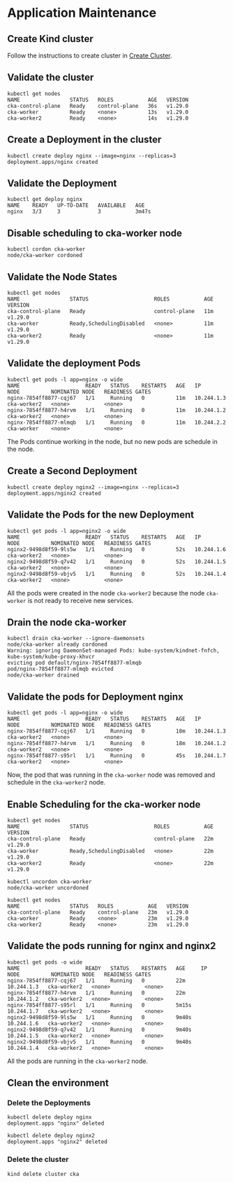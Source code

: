 # Application Maintenance

## Create Kind cluster

Follow the instructions to create cluster in [Create Cluster](00-create-cluster.md).

## Validate the cluster

```shell
kubectl get nodes
NAME                STATUS   ROLES           AGE   VERSION
cka-control-plane   Ready    control-plane   36s   v1.29.0
cka-worker          Ready    <none>          13s   v1.29.0
cka-worker2         Ready    <none>          14s   v1.29.0
```

## Create a Deployment in the cluster

```shell
kubectl create deploy nginx --image=nginx --replicas=3
deployment.apps/nginx created
```

## Validate the Deployment

```shell
kubectl get deploy nginx
NAME    READY   UP-TO-DATE   AVAILABLE   AGE
nginx   3/3     3            3           3m47s
```

## Disable scheduling to cka-worker node

```shell
kubectl cordon cka-worker
node/cka-worker cordoned
```

## Validate the Node States

```shell
kubectl get nodes
NAME                STATUS                     ROLES           AGE   VERSION
cka-control-plane   Ready                      control-plane   11m   v1.29.0
cka-worker          Ready,SchedulingDisabled   <none>          11m   v1.29.0
cka-worker2         Ready                      <none>          11m   v1.29.0
```

## Validate the deployment Pods

```shell
kubectl get pods -l app=nginx -o wide
NAME                     READY   STATUS    RESTARTS   AGE   IP           NODE          NOMINATED NODE   READINESS GATES
nginx-7854ff8877-cqj67   1/1     Running   0          11m   10.244.1.3   cka-worker2   <none>           <none>
nginx-7854ff8877-h4rvm   1/1     Running   0          11m   10.244.1.2   cka-worker2   <none>           <none>
nginx-7854ff8877-mlmqb   1/1     Running   0          11m   10.244.2.2   cka-worker    <none>           <none>
```

The Pods continue working in the node, but no new pods are schedule in the node.

## Create a Second Deployment

```shell
kubectl create deploy nginx2 --image=nginx --replicas=3
deployment.apps/nginx2 created
```

## Validate the Pods for the new Deployment

```shell
kubectl get pods -l app=nginx2 -o wide
NAME                     READY   STATUS    RESTARTS   AGE   IP           NODE          NOMINATED NODE   READINESS GATES
nginx2-9498d8f59-9ls5w   1/1     Running   0          52s   10.244.1.6   cka-worker2   <none>           <none>
nginx2-9498d8f59-q7v42   1/1     Running   0          52s   10.244.1.5   cka-worker2   <none>           <none>
nginx2-9498d8f59-vbjv5   1/1     Running   0          52s   10.244.1.4   cka-worker2   <none>           <none>
```

All the pods were created in the node `cka-worker2` because the node `cka-worker` is not ready to receive new services.

## Drain the node cka-worker

```shell
kubectl drain cka-worker --ignore-daemonsets
node/cka-worker already cordoned
Warning: ignoring DaemonSet-managed Pods: kube-system/kindnet-fnfch, kube-system/kube-proxy-khvcr
evicting pod default/nginx-7854ff8877-mlmqb
pod/nginx-7854ff8877-mlmqb evicted
node/cka-worker drained
```

## Validate the pods for Deployment nginx

```shell
kubectl get pods -l app=nginx -o wide
NAME                     READY   STATUS    RESTARTS   AGE   IP           NODE          NOMINATED NODE   READINESS GATES
nginx-7854ff8877-cqj67   1/1     Running   0          18m   10.244.1.3   cka-worker2   <none>           <none>
nginx-7854ff8877-h4rvm   1/1     Running   0          18m   10.244.1.2   cka-worker2   <none>           <none>
nginx-7854ff8877-s95rl   1/1     Running   0          45s   10.244.1.7   cka-worker2   <none>           <none>
```

Now, the pod that was running in the `cka-worker` node was removed and schedule in the `cka-worker2` node.

## Enable Scheduling for the cka-worker node

```shell
kubectl get nodes
NAME                STATUS                     ROLES           AGE   VERSION
cka-control-plane   Ready                      control-plane   22m   v1.29.0
cka-worker          Ready,SchedulingDisabled   <none>          22m   v1.29.0
cka-worker2         Ready                      <none>          22m   v1.29.0
```

```shell
kubectl uncordon cka-worker
node/cka-worker uncordoned
```

```shell
kubectl get nodes
NAME                STATUS   ROLES           AGE   VERSION
cka-control-plane   Ready    control-plane   23m   v1.29.0
cka-worker          Ready    <none>          23m   v1.29.0
cka-worker2         Ready    <none>          23m   v1.29.0
```

## Validate the pods running for nginx and nginx2

```shell
kubectl get pods -o wide
NAME                     READY   STATUS    RESTARTS   AGE     IP           NODE          NOMINATED NODE   READINESS GATES
nginx-7854ff8877-cqj67   1/1     Running   0          22m     10.244.1.3   cka-worker2   <none>           <none>
nginx-7854ff8877-h4rvm   1/1     Running   0          22m     10.244.1.2   cka-worker2   <none>           <none>
nginx-7854ff8877-s95rl   1/1     Running   0          5m15s   10.244.1.7   cka-worker2   <none>           <none>
nginx2-9498d8f59-9ls5w   1/1     Running   0          9m40s   10.244.1.6   cka-worker2   <none>           <none>
nginx2-9498d8f59-q7v42   1/1     Running   0          9m40s   10.244.1.5   cka-worker2   <none>           <none>
nginx2-9498d8f59-vbjv5   1/1     Running   0          9m40s   10.244.1.4   cka-worker2   <none>           <none>
```

All the pods are running in the `cka-worker2` node.

## Clean the environment

### Delete the Deployments

```shell
kubectl delete deploy nginx
deployment.apps "nginx" deleted
```

```shell
kubectl delete deploy nginx2
deployment.apps "nginx2" deleted
```

### Delete the cluster

```shell
kind delete cluster cka
```